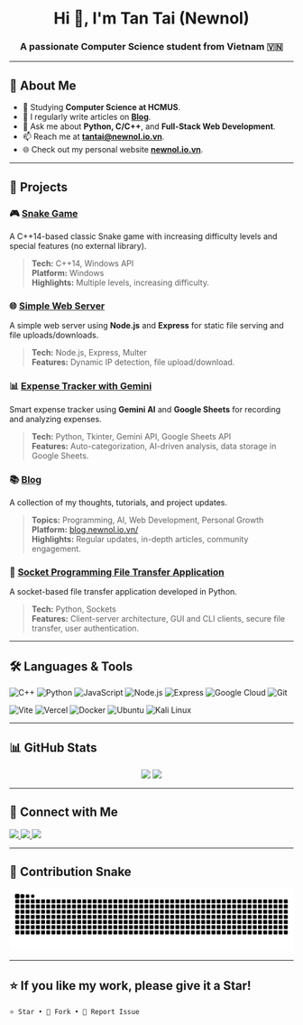 <h1 align="center">Hi 👋, I'm Tan Tai (Newnol)</h1>
<h3 align="center">A passionate Computer Science student from Vietnam 🇻🇳</h3>

---

## 🚀 About Me

- 🌱 Studying **Computer Science at HCMUS**.    
- 📝 I regularly write articles on **[Blog](https://blog.newnol.io.vn)**.  
- 💬 Ask me about **Python, C/C++**, and **Full-Stack Web Development**.  
- 📫 Reach me at **tantai@newnol.io.vn**.  
- 🌐 Check out my personal website **[newnol.io.vn](https://newnol.io.vn)**.  

---

## 💼 Projects

### 🎮 [Snake Game](https://github.com/newnol/SnakeGame)
A C++14-based classic Snake game with increasing difficulty levels and special features (no external library).  
> **Tech:** C++14, Windows API  
> **Platform:** Windows  
> **Highlights:** Multiple levels, increasing difficulty.  

### 🌐 [Simple Web Server](https://github.com/newnol/firstWebsite)
A simple web server using **Node.js** and **Express** for static file serving and file uploads/downloads.  
> **Tech:** Node.js, Express, Multer  
> **Features:** Dynamic IP detection, file upload/download.  

### 📊 [Expense Tracker with Gemini](https://github.com/newnol/gemini-to-sheet)  
Smart expense tracker using **Gemini AI** and **Google Sheets** for recording and analyzing expenses.  
> **Tech:** Python, Tkinter, Gemini API, Google Sheets API  
> **Features:** Auto-categorization, AI-driven analysis, data storage in Google Sheets.  

### 📚 [Blog](https://blog.newnol.io.vn/)
A collection of my thoughts, tutorials, and project updates.
> **Topics:** Programming, AI, Web Development, Personal Growth  
> **Platform:** [blog.newnol.io.vn/](https://blog.newnol.io.vn/)  
> **Highlights:** Regular updates, in-depth articles, community engagement.  

### 📁 [Socket Programming File Transfer Application](https://github.com/thaisonho/csc10008---Socket-programming)
A socket-based file transfer application developed in Python.
> **Tech:** Python, Sockets  
> **Features:** Client-server architecture, GUI and CLI clients, secure file transfer, user authentication.  
---

## 🛠️ Languages & Tools

<p align="left">
  <img src="https://cdn.jsdelivr.net/gh/devicons/devicon/icons/cplusplus/cplusplus-original.svg" height="30" alt="C++" />
  <img src="https://cdn.jsdelivr.net/gh/devicons/devicon/icons/python/python-original.svg" height="30" alt="Python" />
  <img src="https://cdn.jsdelivr.net/gh/devicons/devicon/icons/javascript/javascript-original.svg" height="30" alt="JavaScript" />
  <img src="https://cdn.jsdelivr.net/gh/devicons/devicon/icons/nodejs/nodejs-original.svg" height="30" alt="Node.js" />
  <img src="https://cdn.jsdelivr.net/gh/devicons/devicon/icons/express/express-original.svg" height="30" alt="Express" />
  <img src="https://cdn.jsdelivr.net/gh/devicons/devicon/icons/googlecloud/googlecloud-original.svg" height="30" alt="Google Cloud" />
  <img src="https://cdn.jsdelivr.net/gh/devicons/devicon/icons/git/git-original.svg" height="30" alt="Git" />
  
![Vite](https://img.shields.io/badge/Vite-646CFF?style=flat&logo=vite&logoColor=white)
![Vercel](https://img.shields.io/badge/Vercel-000000?style=flat&logo=vercel&logoColor=white)
![Docker](https://img.shields.io/badge/Docker-2496ED?style=flat&logo=docker&logoColor=white)
![Ubuntu](https://img.shields.io/badge/Ubuntu-E95420?style=flat&logo=ubuntu&logoColor=white)
![Kali Linux](https://img.shields.io/badge/Kali_Linux-557C94?style=flat&logo=kali-linux&logoColor=white)
</p>


---

## 📊 GitHub Stats

<div align="center">
  <img src="https://github-readme-stats.vercel.app/api?username=newnol&show_icons=true&theme=dracula" height="150"/>
  <img src="https://github-readme-stats.vercel.app/api/top-langs/?username=newnol&layout=compact&theme=dracula" height="150"/>
</div>

---

## 📱 Connect with Me

<p align="left">
  <a href="mailto:tantai@newnol.io.vn">
    <img src="https://img.shields.io/badge/Gmail-D14836?style=flat&logo=gmail&logoColor=white" />
  </a>
  <a href="https://instagram.com/but.viet" target="_blank">
    <img src="https://img.shields.io/badge/Instagram-E4405F?style=flat&logo=instagram&logoColor=white" />
  </a>
  <a href="https://dev.to/newnol" target="_blank">
    <img src="https://img.shields.io/badge/DEV-0A0A0A?style=flat&logo=dev.to&logoColor=white" />
  </a>
</p>

---

## 🐍 Contribution Snake

<p align="center">
  <img src="https://raw.githubusercontent.com/newnol/newnol/output/snake.svg" alt="Snake animation" />
</p>

---

## ⭐️ If you like my work, please give it a Star!

```bash
⭐️ Star • 🍴 Fork • 🐞 Report Issue
